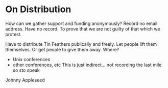 # On Distribution

How can we gather support and funding anonymously? Record no email address.
Have no record. To prove that we are not guilty of that which we protest.

Have to distribute Tin Feathers publically and freely. Let people lift them
themselves. Or get people to give them away. Where? 
* Unix conferences
* other conferences, etc
This is just indirect... not recording the last mile. so sto speak


Johnny Appleseed
